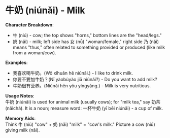 # **牛奶 (niúnǎi) - Milk**

**Character Breakdown**:  
- 牛 (niú) - cow; the top shows "horns," bottom lines are the "head/legs."  
- 奶 (nǎi) - milk; left side has 女 (nǚ) "woman/female," right side 乃 (nǎi) means "thus," often related to something provided or produced (like milk from a woman/cow).

**Examples**:  
- 我喜欢喝牛奶。(Wǒ xǐhuān hē niúnǎi.) - I like to drink milk.  
- 你要不要加牛奶？(Nǐ yàobùyào jiā niúnǎi?) - Do you want to add milk?  
- 牛奶很有营养。(Niúnǎi hěn yǒu yíngyǎng.) - Milk is very nutritious.

**Usage Notes**:  
牛奶 (niúnǎi) is used for animal milk (usually cows); for "milk tea," say 奶茶 (nǎichá). It is a noun; measure word: 一杯牛奶 (yī bēi niúnǎi) - a cup of milk.

**Memory Aids**:  
Think 牛 (niú) "cow" + 奶 (nǎi) "milk" = "cow's milk." Picture a cow (niú) giving milk (nǎi).